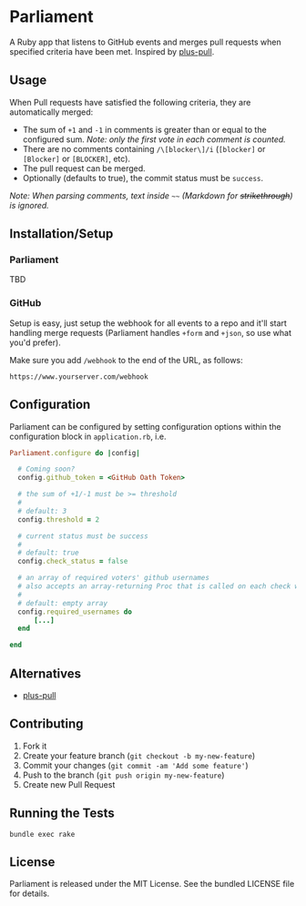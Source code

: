 Parliament
==========

A Ruby app that listens to GitHub events and merges pull requests when specified criteria have been met. Inspired by [plus-pull](https://github.com/christofdamian/plus-pull).

## Usage

When Pull requests have satisfied the following criteria, they are automatically merged:
* The sum of `+1` and `-1` in comments is greater than or equal to the configured sum. *Note: only the first vote in each comment is counted.*
* There are no comments containing `/\[blocker\]/i` (`[blocker]` or `[Blocker]` or `[BLOCKER]`, etc).
* The pull request can be merged.
* Optionally (defaults to true), the commit status must be `success`.

*Note: When parsing comments, text inside `~~` (Markdown for ~~strikethrough~~) is ignored.*

## Installation/Setup

### Parliament
TBD

### GitHub
Setup is easy, just setup the webhook for all events to a repo and it'll start handling merge requests (Parliament handles `+form` and `+json`, so use what you'd prefer).

Make sure you add `/webhook` to the end of the URL, as follows:

```
https://www.yourserver.com/webhook
```

## Configuration
Parliament can be configured by setting configuration options within the configuration block in `application.rb`, i.e.

```ruby
Parliament.configure do |config|

  # Coming soon?
  config.github_token = <GitHub Oath Token>

  # the sum of +1/-1 must be >= threshold
  #
  # default: 3
  config.threshold = 2

  # current status must be success
  #
  # default: true
  config.check_status = false

  # an array of required voters' github usernames
  # also accepts an array-returning Proc that is called on each check with the raw data from the webhook.
  #
  # default: empty array
  config.required_usernames do
      [...]
  end

end
```

## Alternatives
* [plus-pull](https://github.com/christofdamian/plus-pull)

## Contributing

1. Fork it
2. Create your feature branch (`git checkout -b my-new-feature`)
3. Commit your changes (`git commit -am 'Add some feature'`)
4. Push to the branch (`git push origin my-new-feature`)
5. Create new Pull Request

## Running the Tests

`bundle exec rake`

## License

Parliament is released under the MIT License. See the bundled LICENSE file for
details.
